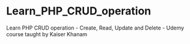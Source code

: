 # Learn_PHP_CRUD_operation
Learn PHP CRUD operation - Create, Read, Update and Delete - Udemy course taught by Kaiser Khanam 
